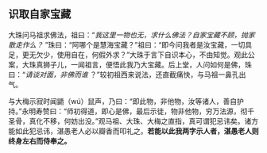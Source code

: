 ## 识取自家宝藏

大珠问马祖求佛法，祖曰：“*我这里一物也无，求什么佛法？自家宝藏不顾，抛家散走作么？* ”珠曰：“阿哪个是慧海宝藏？”祖曰：“即今问我者是汝宝藏，一切具足，更无欠少，使用自在，何假外求？”大珠于言下自识本心，不由知觉。观此公案，大珠真狮子儿，一闻祖言，便悟此我乃大宝藏。后上堂，人问如何是佛，珠曰：“*请谈对面，非佛而谁* ？”较初祖西来说法，还直截痛快，与马祖一鼻孔出气。

与大梅示寂时闻鼯（wú）鼠声，乃曰：“即此物，非他物，汝等诸人，善自护持。”永明寿赞曰：“师初得道，即心是佛，最后示徒，物非他物，穷万法源，彻千圣骨，真化不移，何妨出没。”观马祖、大珠、大梅之直指，真可谓犯忌讳矣。诸方能如此犯忌讳，湛愚老人必以瓣香而叩礼之。__若能以此我两字示人者，湛愚老人则终身左右而侍奉之。__
 